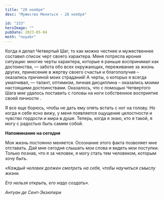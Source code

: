 ```yaml
---
title: "28 ноября"
desc: "Мужество Меняться - 28 ноября"

id: "333"
heroImage: ""
pubDate: 2023-05-04
moth: "noyabr"
---
```


Когда я делал Четвертый Шаг, то как можно честнее и мужественнее составил
список черт своего характера. Меня потрясла ирония ситуации: многие черты
характера, которые я раньше воспринимал как достоинства, — забота обо всех
окружающих, переживание за жизнь других, принесение в жертву своего счастья и
благополучия – оказались причиной моих страданий! А черты, о которых я всегда
умалчивал, — талант, оптимизм, личная дисциплина – оказались моими настоящими
достоинствами. Оказалось, что с помощью Четвертого Шага мне удалось поставить
с головы на ноги собственное восприятие своей личности .

Я все еще борюсь, чтобы не дать ему опять встать с ног на голову. Но когда я
себя ясно вижу, у меня появляется ощущение целостности и чувство гордости и
мира в душе. Теперь, когда я знаю, кто я такой, я могу с радостью быть самим
собой.

**Напоминание на сегодня**

Моя жизнь постоянно меняется. Осознание этого факта позволяет мне отставать.
Дай мне сегодня слышать мои слова и видеть мои поступки. Только познав, что я
за человек, я могу стать тем человеком, которым хочу быть.

_«Каждый человек должен смотреть на себя, чтобы научиться смыслу жизни._

_Его нельзя открыть, его надо создать»._

_Антуан де Сент-Экзюпери_
